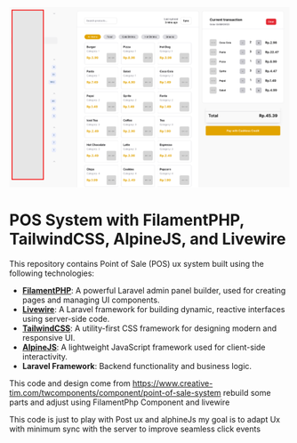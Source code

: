 

![POS System Screenshot](pos-ux-screenshot.png)
# POS System with FilamentPHP, TailwindCSS, AlpineJS, and Livewire

This repository contains Point of Sale (POS) ux system built using the following technologies:

- **[FilamentPHP](https://filamentphp.com/)**: A powerful Laravel admin panel builder, used for creating pages and managing UI components.
- **[Livewire](https://laravel-livewire.com/)**: A Laravel framework for building dynamic, reactive interfaces using server-side code.
- **[TailwindCSS](https://tailwindcss.com/)**: A utility-first CSS framework for designing modern and responsive UI.
- **[AlpineJS](https://alpinejs.dev/)**: A lightweight JavaScript framework used for client-side interactivity.
- **Laravel Framework**: Backend functionality and business logic.

This code and design come from https://www.creative-tim.com/twcomponents/component/point-of-sale-system
rebuild some parts and adjust using FilamentPhp Component and livewire

This code is just to play with Post ux and alphineJs
my goal is to adapt Ux with minimum sync with the server to improve seamless click events
